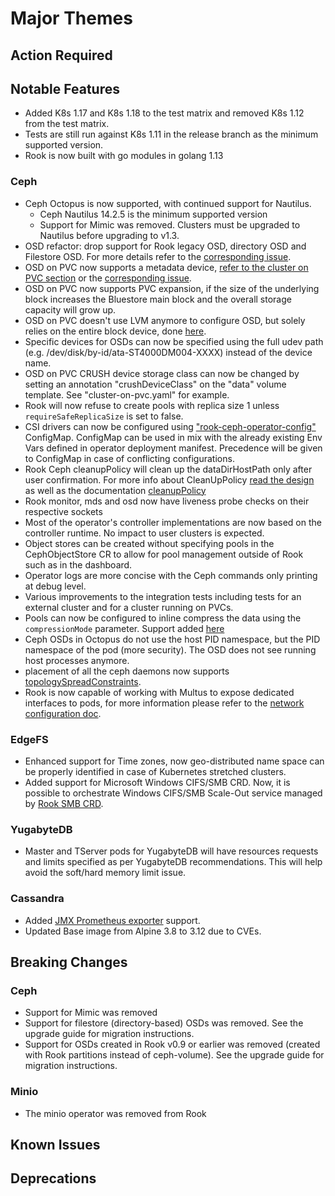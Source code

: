 # Major Themes

## Action Required

## Notable Features

- Added K8s 1.17 and K8s 1.18 to the test matrix and removed K8s 1.12 from the test matrix.
- Tests are still run against K8s 1.11 in the release branch as the minimum supported version.
- Rook is now built with go modules in golang 1.13

### Ceph

- Ceph Octopus is now supported, with continued support for Nautilus.
   - Ceph Nautilus 14.2.5 is the minimum supported version
   - Support for Mimic was removed. Clusters must be upgraded to Nautilus before upgrading to v1.3.
- OSD refactor: drop support for Rook legacy OSD, directory OSD and Filestore OSD. For more details refer to the [corresponding issue](https://github.com/rook/rook/issues/4724).
- OSD on PVC now supports a metadata device, [refer to the cluster on PVC section](Documentation/ceph-cluster-crd.html#dedicated-metatada-device) or the [corresponding issue](https://github.com/rook/rook/issues/3852).
- OSD on PVC now supports PVC expansion, if the size of the underlying block increases the Bluestore main block and the overall storage capacity will grow up.
- OSD on PVC doesn't use LVM anymore to configure OSD, but solely relies on the entire block device, done [here](https://github.com/rook/rook/pull/4435).
- Specific devices for OSDs can now be specified using the full udev path (e.g. /dev/disk/by-id/ata-ST4000DM004-XXXX) instead of the device name.
- OSD on PVC CRUSH device storage class can now be changed by setting an annotation "crushDeviceClass" on the "data" volume template. See "cluster-on-pvc.yaml" for example.
- Rook will now refuse to create pools with replica size 1 unless `requireSafeReplicaSize` is set to false.
- CSI drivers can now be configured using ["rook-ceph-operator-config"](https://github.com/rook/rook/blob/master/cluster/examples/kubernetes/ceph/operator.yaml) ConfigMap.
ConfigMap can be used in mix with the already existing Env Vars defined in operator deployment manifest. Precedence will be given to ConfigMap in case of conflicting configurations.
- Rook Ceph cleanupPolicy will clean up the dataDirHostPath only after user confirmation. For more info about CleanUpPolicy [read the design](https://github.com/rook/rook/blob/master/design/ceph/ceph-cluster-cleanup.md) as well as the documentation [cleanupPolicy](Documentation/ceph-cluster-crd.md#cluster-settings)
- Rook monitor, mds and osd now have liveness probe checks on their respective sockets
- Most of the operator's controller implementations are now based on the controller runtime. No impact to user clusters is expected.
- Object stores can be created without specifying pools in the CephObjectStore CR to allow for pool management outside of Rook such as in the dashboard.
- Operator logs are more concise with the Ceph commands only printing at debug level.
- Various improvements to the integration tests including tests for an external cluster and for a cluster running on PVCs.
- Pools can now be configured to inline compress the data using the `compressionMode` parameter. Support added [here](https://github.com/rook/rook/pull/5124)
- Ceph OSDs in Octopus do not use the host PID namespace, but the PID namespace of the pod (more security). The OSD does not see running host processes anymore.
- placement of all the ceph daemons now supports [topologySpreadConstraints](Documentation/ceph-cluster-crd.md#placement-configuration-settings).
- Rook is now capable of working with Multus to expose dedicated interfaces to pods, for more information please refer to the [network configuration doc](Documentation/ceph-cluster-crd.html#network-configuration-settings).

### EdgeFS

- Enhanced support for Time zones, now geo-distributed name space can be properly identified in case of Kubernetes stretched clusters.
- Added support for Microsoft Windows CIFS/SMB CRD. Now, it is possible to orchestrate Windows CIFS/SMB Scale-Out service managed by [Rook SMB CRD](Documentation/edgefs-smb-crd.md).

### YugabyteDB

- Master and TServer pods for YugabyteDB will have resources requests and limits specified as per YugabyteDB recommendations. This will help avoid the soft/hard memory limit issue.

### Cassandra

- Added [JMX Prometheus exporter](https://github.com/prometheus/jmx_exporter) support.
- Updated Base image from Alpine 3.8 to 3.12 due to CVEs.

## Breaking Changes

### Ceph
- Support for Mimic was removed
- Support for filestore (directory-based) OSDs was removed. See the upgrade guide for migration instructions.
- Support for OSDs created in Rook v0.9 or earlier was removed (created with Rook partitions instead of ceph-volume). See the upgrade guide for migration instructions.

### Minio
- The minio operator was removed from Rook

## Known Issues

### <Storage Provider>

## Deprecations

### <Storage Provider>
